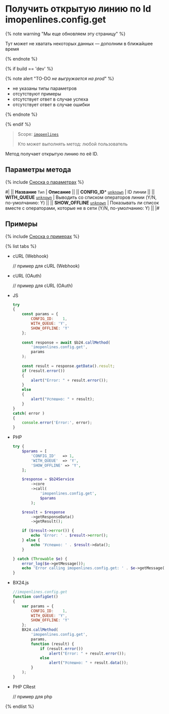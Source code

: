 # Получить открытую линию по Id imopenlines.config.get

{% note warning "Мы еще обновляем эту страницу" %}

Тут может не хватать некоторых данных — дополним в ближайшее время

{% endnote %}

{% if build == 'dev' %}

{% note alert "TO-DO _не выгружается на prod_" %}

- не указаны типы параметров
- отсутствуют примеры
- отсутствует ответ в случае успеха
- отсутствует ответ в случае ошибки

{% endnote %}

{% endif %}

> Scope: [`imopenlines`](../../scopes/permissions.md)
>
> Кто может выполнять метод: любой пользователь

Метод получает открытую линию по её ID.

## Параметры метода

{% include [Сноска о параметрах](../../../_includes/required.md) %}

#|
|| **Название**
`Тип` | **Описание** ||
|| **CONFIG_ID***
[`unknown`](../../data-types.md) | ID линии ||
|| **WITH_QUEUE**
[`unknown`](../../data-types.md) | Выводить со списком операторов линии (Y/N, по-умолчанию: Y) ||
|| **SHOW_OFFLINE**
[`unknown`](../../data-types.md) | Показывать ли список вместе с операторами, которые не в сети (Y/N, по-умолчанию: Y) ||
|#

## Примеры

{% include [Сноска о примерах](../../../_includes/examples.md) %}

{% list tabs %}

- cURL (Webhook)

    // пример для cURL (Webhook)

- cURL (OAuth)

    // пример для cURL (OAuth)

- JS


    ```js
    try
    {
    	const params = {
    		CONFIG_ID:    1,
    		WITH_QUEUE: 'Y',
    		SHOW_OFFLINE: 'Y'
    	};
    	
    	const response = await $b24.callMethod(
    		'imopenlines.config.get',
    		params
    	);
    	
    	const result = response.getData().result;
    	if (result.error())
    	{
    		alert("Error: " + result.error());
    	}
    	else
    	{
    		alert("Успешно: " + result);
    	}
    }
    catch( error )
    {
    	console.error('Error:', error);
    }
    ```

- PHP


    ```php
    try {
        $params = [
            'CONFIG_ID'   => 1,
            'WITH_QUEUE'  => 'Y',
            'SHOW_OFFLINE' => 'Y',
        ];
    
        $response = $b24Service
            ->core
            ->call(
                'imopenlines.config.get',
                $params
            );
    
        $result = $response
            ->getResponseData()
            ->getResult();
    
        if ($result->error()) {
            echo 'Error: ' . $result->error();
        } else {
            echo 'Успешно: ' . $result->data();
        }
    
    } catch (Throwable $e) {
        error_log($e->getMessage());
        echo 'Error calling imopenlines.config.get: ' . $e->getMessage();
    }
    ```

- BX24.js

    ```js
    //imopenlines.config.get
    function configGet()
    {
        var params = {
            CONFIG_ID:    1,
            WITH_QUEUE: 'Y',
            SHOW_OFFLINE: 'Y'
        };
        BX24.callMethod(
            'imopenlines.config.get',
            params,
            function (result) {
                if (result.error())
                    alert("Error: " + result.error());
                else
                    alert("Успешно: " + result.data());
            }
        );
    }
    ```

- PHP CRest

    // пример для php

{% endlist %}

